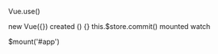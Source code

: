 Vue.use()


new Vue({})  created () {}  this.$store.commit()   mounted   watch


$mount('#app')











